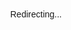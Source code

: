 <!DOCTYPE html>
<html lang="en">
<head>
  <meta charset="UTF-8" />
  <title>Redirect by Device</title>
  <meta name="viewport" content="width=device-width, initial-scale=1.0" />
  <script>
    window.onload = function () {
      const ua = navigator.userAgent || navigator.vendor || window.opera;

      const iosLink = "https://lucky-kangaroo-ffe698.netlify.app";       // ← вставь сюда iOS ссылку
      const androidLink = "https://artemsaas.github.io/06.06.24"; // ← и сюда Android

      if (/iPhone|iPad|iPod/i.test(ua)) {
        window.location.href = iosLink;
      } else if (/Android/i.test(ua)) {
        window.location.href = androidLink;
      }
      // если десктоп — ничего не делаем
    };
  </script>
</head>
<body>
  <p style="text-align: center; margin-top: 40vh; font-family: sans-serif;">
    Redirecting...
  </p>
</body>
</html>
